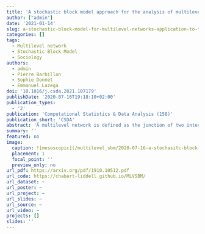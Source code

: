 ```yaml
---
title: 'A stochastic block model approach for the analysis of multilevel networks: An application to the sociology of organizations'
author: ["admin"]
date: '2021-01-14'
slug: a-stochastic-block-model-for-multilevel-networks-application-to-the-sociology-of-organizations
categories: []
tags:
  - Multilevel network
  - Stochastic Block Model
  - Sociology
authors: 
  - admin
  - Pierre Barbillon
  - Sophie Donnet
  - Emmanuel Lazega
doi: '10.1016/j.csda.2021.107179'
publishDate: '2020-07-16T19:18:10+02:00'
publication_types:
  - '2'
publication: 'Computational Statistics & Data Analysis (158)'
publication_short: 'CSDA'
abstract: 'A multilevel network is defined as the junction of two interaction networks, one level representing the interactions between individuals and the other the interactions between organizations. The levels are linked by an affiliation relationship, each individual belonging to a unique organization. A new Stochastic Block Model is proposed as a unified probabilistic framework tailored for multilevel networks. This model contains latent blocks accounting for heterogeneity in the patterns of connection within each level and introducing dependencies between the levels. The sought connection patterns are not specified a priori which makes this approach flexible. Variational methods are used for the model inference and an Integrated Classified Likelihood criterion is developed for choosing the number of blocks and also for deciding whether the two levels are dependent or not. A comprehensive simulation study exhibits the benefit of considering this approach, illustrates the robustness of the clustering and highlights the reliability of the criterion used for model selection. This approach is applied on a sociological dataset collected during a television program trade fair, the inter-organizational level being the economic network between companies and the inter-individual level being the informal network between their representatives. It brings a synthetic representation of the two networks unraveling their intertwined structure and confirms the coopetition at stake. '
summary: ''
featured: no
image: 
  caption: ![mesoscopic](/multilevel_sbm/2020-07-16-a-stochasitc-block-model-for-multilevel-network-application-to-the-sociology-of-organizations.en_files/deal_network_test.png)
  placement: 1
  focal_point: ''
  preview_only: no
url_pdf: https://arxiv.org/pdf/1910.10512.pdf
url_code: https://chabert-liddell.github.io/MLVSBM/
url_dataset: ~
url_poster: ~
url_project: ~
url_slides: ~
url_source: ~
url_video: ~
projects: []
slides: ''
---
```

